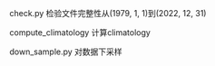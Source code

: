check.py
检验文件完整性从(1979, 1, 1)到(2022, 12, 31)

compute_climatology
计算climatology

down_sample.py
对数据下采样